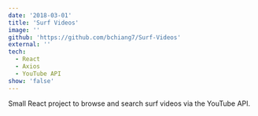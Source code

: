 ```yaml
---
date: '2018-03-01'
title: 'Surf Videos'
image: ''
github: 'https://github.com/bchiang7/Surf-Videos'
external: ''
tech:
  - React
  - Axios
  - YouTube API
show: 'false'
---
```


Small React project to browse and search surf videos via the YouTube API.
